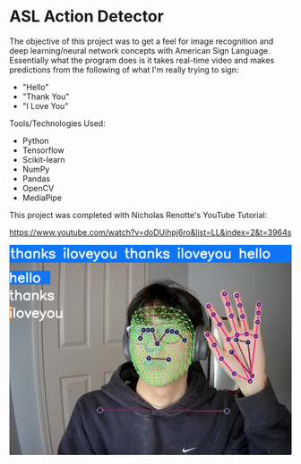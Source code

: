 # ASL Action Detector

The objective of this project was to get a feel for image recognition and deep learning/neural network concepts with American Sign Language. Essentially what the program does is it takes real-time video and makes predictions from the following of what I'm really trying to sign:
- "Hello"
- "Thank You"
- "I Love You"

Tools/Technologies Used:
- Python
- Tensorflow
- Scikit-learn
- NumPy
- Pandas
- OpenCV
- MediaPipe

This project was completed with Nicholas Renotte's YouTube Tutorial: 

https://www.youtube.com/watch?v=doDUihpj6ro&list=LL&index=2&t=3964s

![alt text](https://github.com/jobcabanto/ASL-Action-Detector/blob/main/res/asl_visual2.png)
